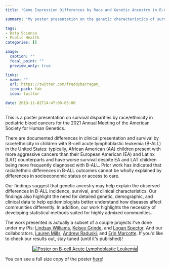 ```yaml
---
title: "Gene Expression Differences by Race and Genetic Ancestry in B-Cell Acute Lymphoblastic Leukemia"

summary: "My poster presentation on the genetic characteristics of survival disparities by race/ethnicity in B-cell Acute Lymphoblastic Leukemia for the American Society for Human Genetics's annual conference."

tags: 
- Data Science
- Public Health
categories: []

image:
  caption: ""
  focal_point: ""
  preview_only: true

links:
- name: ""
  url: https://twitter.com/freddybarragan_
  icon_pack: fab
  icon: twitter

date: 2019-11-02T14:47:00-05:00
---
```


This is a poster presentation on survival disparities by race/ethnicity in pediatric blood cancers for the 2021 Annual Meeting of the American Society for Human Genetics. 

There are documented differences in clinical presentation and survival by race/ethnicity in children with B-cell acute lymphoblastic leukemia (B-ALL) in the United States: typically, African American (AA) children present with more aggressive cancers than their European American (EA) and Latinx (LAT) counterparts and have worse survival despite EA and LAT children being more frequently diagnosed with B-ALL. Prior work has indicated that racial/ethnic differences in B-ALL outcomes cannot be wholly explained by differences in socioeconomic status or access to care. 

Our findings suggest that genetic ancestry may help explain the observed differences in B-ALL incidence, survival, and clinical characteristics. Our findings also highlight the need for detailed genetic, demographic, and clinical data to help epidemiologists better understand how diseases affect communities differently. In addition, our work highlights the necessity of developing statistical methods suited for highly admixed communities.

The work presented is actually a subset of a couple projects I've done under my PIs: [Lindsay Williams](https://med.umn.edu/bio/epidemiology/lindsay-williams), [Kelsey Grinde](https://kegrinde.github.io), and [Logan Spector](https://med.umn.edu/bio/pediatrics-a-z/logan-spector). And our collaborators, [Lauren Mills](https://www.msi.umn.edu/users/ljmills), [Andrew Raduski](https://experts.umn.edu/en/persons/andrew-raduski), and [Erin Marcotte](https://med.umn.edu/bio/pediatrics-a-z/erin-marcotte). If you'd like to check our results out, stay tuned (until it's published)!

<center>

<img style="border:1px solid black;" src="https://freddybarragan.netlify.app/media/2730_FreddyBarragan.png"  alt="Poster on B-cell Acute Lymphoblastic Leukemia" />
</center>

You can see a full size copy of the poster [here](https://freddybarragan.netlify.app/media/2730_FreddyBarragan.pdf)! 